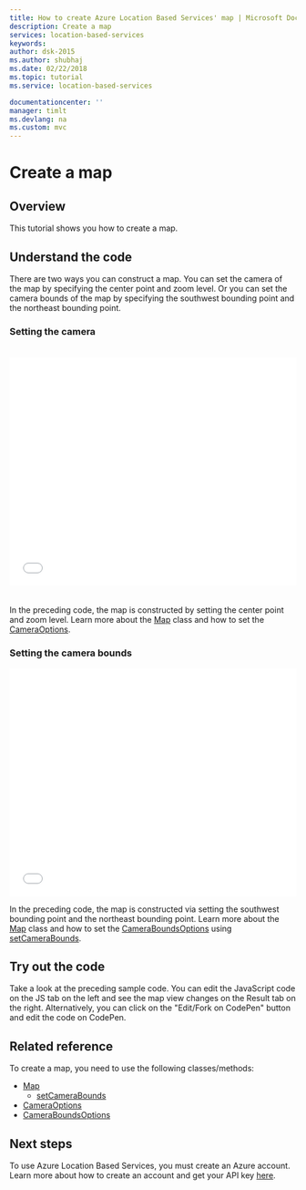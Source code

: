 ```yaml
---
title: How to create Azure Location Based Services' map | Microsoft Docs
description: Create a map
services: location-based-services
keywords: 
author: dsk-2015
ms.author: shubhaj
ms.date: 02/22/2018
ms.topic: tutorial
ms.service: location-based-services

documentationcenter: ''
manager: timlt
ms.devlang: na
ms.custom: mvc
---
```


# Create a map

## Overview
This tutorial shows you how to create a map.  

## Understand the code

There are two ways you can construct a map. You can set the camera of the map by specifying the center point and zoom level. Or you can set the camera bounds of the map by specifying the southwest bounding point and the northeast bounding point. 

<a id="setCameraOptions"></a>

### Setting the camera

<iframe height='400' scrolling='no' title='Create a map via CameraOptions' src='//codepen.io/S-J-M/embed/qxKBMN/?height=400&theme-id=dark&default-tab=js,result&embed-version=2&editable=true' frameborder='no' allowtransparency='true' allowfullscreen='true' style='width: 100%; margin-top: 20px; margin-bottom: 20px'>See the Pen <a href='https://codepen.io/S-J-M/pen/qxKBMN/'>Create a map via CameraOptions</a> by Azure Maps (<a href='https://codepen.io/S-J-M'>@S-J-M</a>) on <a href='https://codepen.io'>CodePen</a>.
</iframe>

In the preceding code, the map is constructed by setting the center point and zoom level. Learn more about the [Map](https://docs.microsoft.com/en-us/javascript/api/location-based-services-javascript/map?view=azure-iot-typescript-latest) class and how to set the [CameraOptions](https://docs.microsoft.com/en-us/javascript/api/location-based-services-javascript/cameraoptions?view=azure-iot-typescript-latest). 

<a id="setCameraBoundsOptions"></a>

### Setting the camera bounds

<iframe height='400' scrolling='no' title='Create a map via CameraBoundsOptions' src='//codepen.io/S-J-M/embed/ZrRbPg/?height=400&theme-id=dark&default-tab=js,result&embed-version=2&editable=true' frameborder='no' allowtransparency='true' allowfullscreen='true' style='width: 100%;'>See the Pen <a href='https://codepen.io/S-J-M/pen/ZrRbPg/'>Create a map via CameraBoundsOptions</a> by Azure Maps (<a href='https://codepen.io/S-J-M'>@S-J-M</a>) on <a href='https://codepen.io'>CodePen</a>.
</iframe>

In the preceding code, the map is constructed via setting the southwest bounding point and the northeast bounding point. Learn more about the [Map](https://docs.microsoft.com/en-us/javascript/api/location-based-services-javascript/map?view=azure-iot-typescript-latest) class and how to set the [CameraBoundsOptions](https://docs.microsoft.com/en-us/javascript/api/location-based-services-javascript/cameraboundsoptions?view=azure-iot-typescript-latest) using [setCameraBounds](https://docs.microsoft.com/en-us/javascript/api/location-based-services-javascript/map?view=azure-iot-typescript-latest#location_based_services_javascript_Map_setCameraBounds). 

## Try out the code 

Take a look at the preceding sample code. You can edit the JavaScript code on the JS tab on the left and see the map view changes on the Result tab on the right. Alternatively, you can click on the "Edit/Fork on CodePen" button and edit the code on CodePen. 

<a id="relatedReference"></a>

## Related reference

To create a map, you need to use the following classes/methods:
* [Map](https://docs.microsoft.com/en-us/javascript/api/location-based-services-javascript/map?view=azure-iot-typescript-latest)
    * [setCameraBounds](https://docs.microsoft.com/en-us/javascript/api/location-based-services-javascript/map?view=azure-iot-typescript-latest#location_based_services_javascript_Map_setCameraBounds)
* [CameraOptions](https://docs.microsoft.com/en-us/javascript/api/location-based-services-javascript/cameraoptions?view=azure-iot-typescript-latest)
* [CameraBoundsOptions](https://docs.microsoft.com/en-us/javascript/api/location-based-services-javascript/cameraboundsoptions?view=azure-iot-typescript-latest)

## Next steps 

To use Azure Location Based Services, you must create an Azure account. Learn more about how to create an account and get your API key [here](https://docs.microsoft.com/en-us/azure/location-based-services/how-to-manage-account-keys). 